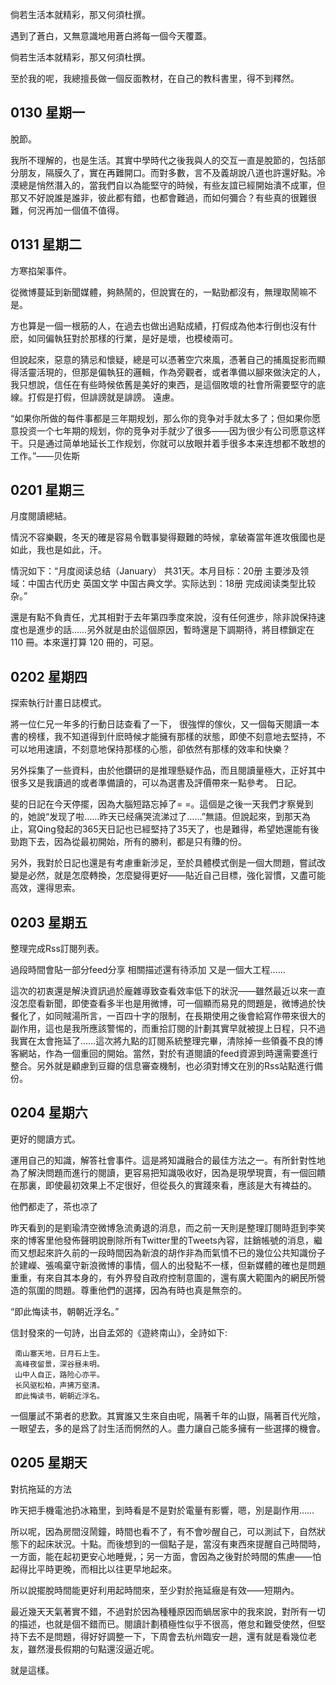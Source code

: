 倘若生活本就精彩，那又何須杜撰。


遇到了蒼白，又無意識地用蒼白將每一個今天覆蓋。

倘若生活本就精彩，那又何須杜撰。

至於我的呢，我總擅長做一個反面教材，在自己的教科書里，得不到釋然。
     
## 0130 星期一
脫節。

我所不理解的，也是生活。其實中學時代之後我與人的交互一直是脫節的，包括部分朋友，隔膜久了，實在再難開口。而對多數，言不及義胡說八道也許還好點。冷漠總是悄然潛入的，當我們自以為能堅守的時候，有些友誼已經開始潰不成軍，但那又不好說誰是誰非，彼此都有錯，也都會難過，而如何彌合？有些真的很難很難，何況再加一個值不值得。

## 0131 星期二
方寒掐架事件。

從微博蔓延到新聞媒體，夠熱鬧的，但說實在的，一點勁都沒有，無理取鬧嘛不是。

方也算是一個一根筋的人，在過去也做出過點成績，打假成為他本行倒也沒有什麽，如同偏執狂對於那樣的行業，是好是壞，也模棱兩可。

但說起來，惡意的猜忌和懷疑，總是可以憑著空穴來風，憑著自己的捕風捉影而顯得活靈活現的，但那是偏執狂的邏輯，作為旁觀者，或者準備以腳來做決定的人，我只想說，信任在有些時候依舊是美好的東西，是這個敗壞的社會所需要堅守的底線。打假是打假，但誹謗就是誹謗。
遠慮。

“如果你所做的每件事都是三年期规划，那么你的竞争对手就太多了；但如果你愿意投资一个七年期的规划，你的竞争对手就少了很多——因为很少有公司愿意这样干。只是通过简单地延长工作规划，你就可以放眼并着手很多本来连想都不敢想的工作。”——贝佐斯

## 0201 星期三
月度閱讀總結。

情況不容樂觀，冬天的確是容易令戰事變得艱難的時候，拿破崙當年進攻俄國也是如此，我也是如此，汗。

情況如下：“月度阅读总结（January） 共31天。本月目标：20册 主要涉及领域：中国古代历史 英国文学 中国古典文学。实际达到：18册 完成阅读类型比较杂。”

還是有點不負責任，尤其相對于去年第四季度來說，沒有任何進步，除非說保持速度也是進步的話……另外就是由於這個原因，暫時還是下調期待，將目標鎖定在 110 冊。本來還打算 120 冊的，可惡。

## 0202 星期四

探索執行計畫日誌模式。

將一位仁兄一年多的行動日誌查看了一下， 很強悍的傢伙，又一個每天閱讀一本書的榜樣，我不知道得到什麽時候才能擁有那樣的狀態，即使不刻意地去堅持，不可以地用速讀，不刻意地保持那樣的心態，卻依然有那樣的效率和快樂？

另外採集了一些資料，由於他鑽研的是推理懸疑作品，而且閱讀量極大，正好其中很多又是我讀過的或者準備讀的，可以為選書及評價帶來一點參考。
日記。

斐的日記在今天停擺，因為大腦短路忘掉了= =。這個是之後一天我們才察覺到的，她說“发现了啦……昨天已经痛哭流涕过了……”無語。但說起來，到那天為止，寫Qing發起的365天日記也已經堅持了35天了，也是難得，希望她還能有後勁跑下去，因為從最初開始，所有的勝利，都是只有賺的份。

另外，我對於日記也還是有考慮重新涉足，至於具體模式倒是一個大問題，嘗試改變是必然，就是怎麼轉換，怎麼變得更好——貼近自己目標，強化習慣，又盡可能高效，還得思索。

## 0203 星期五
整理完成Rss訂閱列表。

過段時間會貼一部分feed分享 相關描述還有待添加 又是一個大工程……

這次的初衷還是解決資訊過於龐雜導致查看效率低下的狀況——雖然最近以來一直沒怎麼看新聞，即使查看多半也是用微博，可一個顯而易見的問題是，微博過於快餐化了，如同賊湯所言，一百四十字的限制，在長期使用之後會給寫作帶來很大的副作用，這也是我所應該警惕的，而重拾訂閱的計劃其實早就被提上日程，只不過我實在太會拖延了……這次將九點的訂閱系統整理完畢，清除掉一些領養不良的博客網站，作為一個重回的開始。當然，對於有道閱讀的feed資源到時還需要進行整合。另外就是顧慮到豆瓣的信息審查機制，也必須對博文在別的Rss站點進行備份。

## 0204 星期六
更好的閱讀方式。

運用自己的知識，解答社會事件。這是將知識融合的最佳方法之一。有所針對性地為了解決問題而進行的閱讀，更容易把知識吸收好，因為是現學現賣，有一個回饋在那裏，即使最初效果上不定很好，但從長久的實踐來看，應該是大有裨益的。

他們都走了，茶也凉了

昨天看到的是劉瑜清空微博急流勇退的消息，而之前一天則是整理訂閱時逛到李笑來的博客里他發佈聲明說刪除所有Twitter里的Tweets內容，註銷帳號的消息，繼而又想起來許久前的一段時間因為新浪的胡作非為而氣憤不已的幾位公共知識份子於建嶸、張鳴棄守新浪微博的事情，個人的出發點不一樣，但新媒體的確也是問題重重，有來自其本身的，有外界發自政府控制意圖的，還有廣大範圍內的網民所營造的氛圍的問題。尊重他們的選擇，因為有時也真是無奈的。

“即此悔读书，朝朝近浮名。”

信封發來的一句詩，出自孟郊的《遊終南山》，全詩如下:

     南山塞天地，日月石上生。   
     高峰夜留景，深谷昼未明。   
     山中人自正，路险心亦平。   
     长风驱松柏，声拂万壑清。   
     即此悔读书，朝朝近浮名。

一個屢試不第者的悲歎。其實誰又生來自由呢，隔著千年的山嶽，隔著百代光陰，一眼望去，多的是爲了討生活而惘然的人。盡力讓自己能多擁有一些選擇的機會。

## 0205 星期天
對抗拖延的方法

昨天把手機電池扔冰箱里，到時看是不是對於電量有影響，嗯，別是副作用……

所以呢，因為房間沒鬧鐘，時間也看不了，有不會吵醒自己，可以測試下，自然狀態下的起床狀況。十點。而後想到的一個點子是，當沒有東西來提醒自己時間時，一方面，能在起初更安心地睡覺，；另一方面，會因為之後對於時間的焦慮——怕起得比平時更晚，而相比以往更早地起來。

所以說擺脫時間能更好利用起時間來，至少對於拖延癥是有效——短期內。

最近幾天天氣著實不錯，不過對於因為種種原因而蝸居家中的我來說，對所有一切的描述，也就是個不錯而已。閱讀計劃積極性似乎不很高，倦怠和難受使然，但堅持下去不是問題，得好好調整一下，下周會去杭州臨安一趟，還有就是看幾位老友，雖然漫長假期的句點還沒逼近呢。

就是這樣。